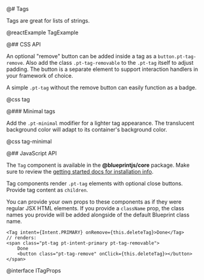 @# Tags

Tags are great for lists of strings.

@reactExample TagExample

@## CSS API

An optional "remove" button can be added inside a tag as a `button.pt-tag-remove`. Also add the
class `.pt-tag-removable` to the `.pt-tag` itself to adjust padding. The button is a separate
element to support interaction handlers in your framework of choice.

A simple `.pt-tag` without the remove button can easily function as a badge.

@css tag

@### Minimal tags

Add the `.pt-minimal` modifier for a lighter tag appearance. The translucent background color
will adapt to its container's background color.

@css tag-minimal

@## JavaScript API

The `Tag` component is available in the __@blueprintjs/core__ package.
Make sure to review the [getting started docs for installation info](#blueprint/getting-started).

Tag components render `.pt-tag` elements with optional close buttons. Provide tag content as `children`.

You can provide your own props to these components as if they were regular JSX HTML elements. If
you provide a `className` prop, the class names you provide will be added alongside of the default
Blueprint class name.

```tsx
<Tag intent={Intent.PRIMARY} onRemove={this.deleteTag}>Done</Tag>
// renders:
<span class="pt-tag pt-intent-primary pt-tag-removable">
    Done
    <button class="pt-tag-remove" onClick={this.deleteTag}></button>
</span>
```

@interface ITagProps

